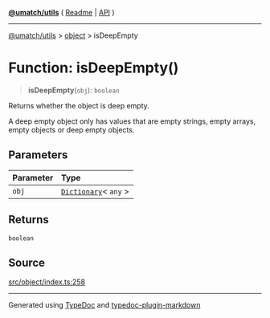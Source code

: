 [**@umatch/utils**](../../README.md) ( [Readme](../../README.md) \| [API](../../API.md) )

---

[@umatch/utils](../../API.md) > [object](../README.md) > isDeepEmpty

# Function: isDeepEmpty()

> **isDeepEmpty**(`obj`): `boolean`

Returns whether the object is deep empty.

A deep empty object only has values that are empty strings, empty
arrays, empty objects or deep empty objects.

## Parameters

| Parameter | Type                                                                         |
| :-------- | :--------------------------------------------------------------------------- |
| `obj`     | [`Dictionary`](../../index/type-aliases/type-alias.Dictionary.md)\< `any` \> |

## Returns

`boolean`

## Source

[src/object/index.ts:258](https://github.com/umatch-oficial/utils/blob/106c322/src/object/index.ts#L258)

---

Generated using [TypeDoc](https://typedoc.org/) and [typedoc-plugin-markdown](https://www.npmjs.com/package/typedoc-plugin-markdown)
